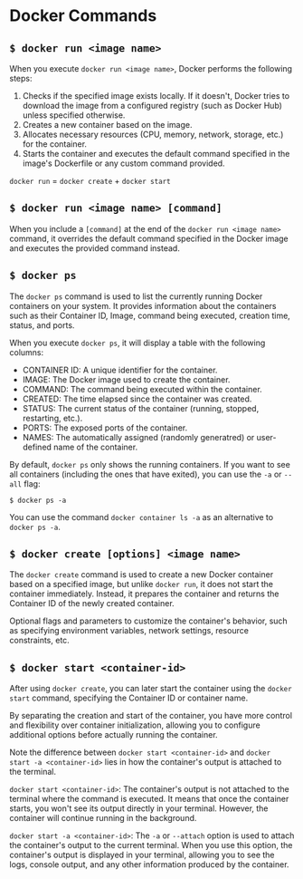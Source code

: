 # Docker Commands

## `$ docker run <image name>`

When you execute `docker run <image name>`, Docker performs the following steps:

1. Checks if the specified image exists locally. If it doesn't, Docker tries to download the image from a configured registry (such as Docker Hub) unless specified otherwise.
2. Creates a new container based on the image.
3. Allocates necessary resources (CPU, memory, network, storage, etc.) for the container.
4. Starts the container and executes the default command specified in the image's Dockerfile or any custom command provided.

`docker run` = `docker create` + `docker start`

## `$ docker run <image name> [command]`

When you include a `[command]` at the end of the `docker run <image name>` command, it overrides the default command specified in the Docker image and executes the provided command instead.

## `$ docker ps`

The `docker ps` command is used to list the currently running Docker containers on your system. It provides information about the containers such as their Container ID, Image, command being executed, creation time, status, and ports.

When you execute `docker ps`, it will display a table with the following columns:

- CONTAINER ID: A unique identifier for the container.
- IMAGE: The Docker image used to create the container.
- COMMAND: The command being executed within the container.
- CREATED: The time elapsed since the container was created.
- STATUS: The current status of the container (running, stopped, restarting, etc.).
- PORTS: The exposed ports of the container.
- NAMES: The automatically assigned (randomly generatred) or user-defined name of the container.

By default, `docker ps` only shows the running containers. If you want to see all containers (including the ones that have exited), you can use the `-a` or `--all` flag:

`$ docker ps -a`

You can use the command `docker container ls -a` as an alternative to `docker ps -a`.

## `$ docker create [options] <image name>`

The `docker create` command is used to create a new Docker container based on a specified image, but unlike `docker run`, it does not start the container immediately. Instead, it prepares the container and returns the Container ID of the newly created container.

Optional flags and parameters to customize the container's behavior, such as specifying environment variables, network settings, resource constraints, etc.

## `$ docker start <container-id>`

After using `docker create`, you can later start the container using the `docker start` command, specifying the Container ID or container name.

By separating the creation and start of the container, you have more control and flexibility over container initialization, allowing you to configure additional options before actually running the container.

Note the difference between `docker start <container-id>` and `docker start -a <container-id>` lies in how the container's output is attached to the terminal.

`docker start <container-id>`: The container's output is not attached to the terminal where the command is executed. It means that once the container starts, you won't see its output directly in your terminal. However, the container will continue running in the background.

`docker start -a <container-id>`: The `-a` or `--attach` option is used to attach the container's output to the current terminal. When you use this option, the container's output is displayed in your terminal, allowing you to see the logs, console output, and any other information produced by the container.

